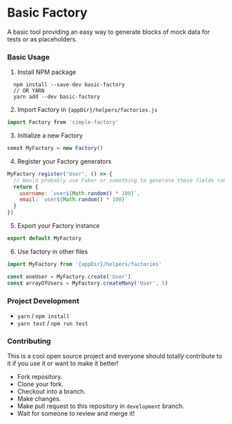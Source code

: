 # Basic Factory

A basic tool providing an easy way to generate blocks of mock data for tests or as placeholders.

### Basic Usage

1. Install NPM package
  ```
    npm install --save-dev basic-factory
    // OR YARN
    yarn add --dev basic-factory
  ```
2. Import Factory in `{appDir}/helpers/factories.js`
  ```javascript
  import Factory from 'simple-factory'
  ```
3. Initialize a new Factory
  ```javascript
  const MyFactory = new Factory()
  ```
4. Register your Factory generators
  ```javascript
  MyFactory.register('User', () => {
    // Would probably use Faker or something to generate these fields randomly.
    return {
      username: `user${Math.random() * 100}`,
      email: `user${Math.random() * 100}`
    }
  })
  ```
5. Export your Factory instance
  ```javascript
  export default MyFactory
  ```
6. Use factory in other files
  ```javascript
  import MyFactory from '{appDir}/helpers/factories'

  const oneUser = MyFactory.create('User')
  const arrayOfUsers = MyFactory.createMany('User', 5)
  ```

### Project Development

- `yarn` / `npm install`
- `yarn test` / `npm run test`


### Contributing

This is a cool open source project and everyone should totally contribute to it if you use it or want to make it better!

- Fork repository.
- Clone your fork.
- Checkout into a branch.
- Make changes.
- Make pull request to this repository in `development` branch.
- Wait for someone to review and merge it!
